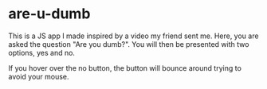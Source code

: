 # are-u-dumb
This is a JS app I made inspired by a video my friend sent me. Here, you are asked the question "Are you dumb?". You will then be presented with two options, yes and no.

If you hover over the no button, the button will bounce around trying to avoid your mouse.
